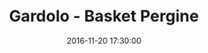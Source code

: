 ---
title: Gardolo - Basket Pergine
date: 2016-11-20 17:30:00
squadra-a: Bc Gardolo
punteggio-a: 65
squadra-b: Basket Pergine
punteggio-b: 63
partite/squadra: under-13-16-17
luogo: Centro Sportivo Trento Nord
categoria: under 13
---